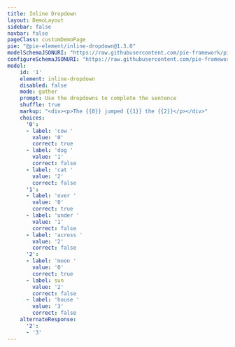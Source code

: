 ```yaml
---
title: Inline Dropdown
layout: DemoLayout
sidebar: false
navbar: false
pageClass: customDemoPage
pie: "@pie-element/inline-dropdown@1.3.0"
modelSchemaJSONURI: "https://raw.githubusercontent.com/pie-framework/pie-elements/develop/packages/inline-dropdown/docs/pie-schema.json"
configureSchemaJSONURI: "https://raw.githubusercontent.com/pie-framework/pie-elements/develop/packages/inline-dropdown/docs/config-schema.json"
model:
    id: '1'
    element: inline-dropdown
    disabled: false
    mode: gather
    prompt: Use the dropdowns to complete the sentence
    shuffle: true
    markup: "<div><p>The {{0}} jumped {{1}} the {{2}}</p></div>"
    choices:
      '0':
      - label: 'cow '
        value: '0'
        correct: true
      - label: 'dog '
        value: '1'
        correct: false
      - label: 'cat '
        value: '2'
        correct: false
      '1':
      - label: 'over '
        value: '0'
        correct: true
      - label: 'under '
        value: '1'
        correct: false
      - label: 'across '
        value: '2'
        correct: false
      '2':
      - label: 'moon '
        value: '0'
        correct: true
      - label: sun
        value: '2'
        correct: false
      - label: 'house '
        value: '3'
        correct: false
    alternateResponse:
      '2':
      - '3'
---
```

